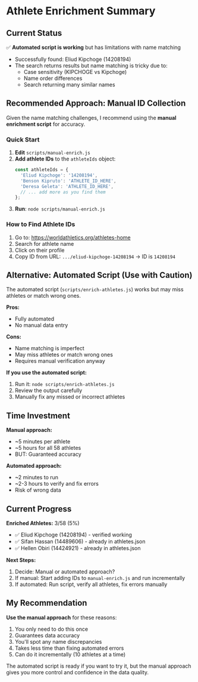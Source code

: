 # Athlete Enrichment Summary

## Current Status

✅ **Automated script is working** but has limitations with name matching
- Successfully found: Eliud Kipchoge (14208194)
- The search returns results but name matching is tricky due to:
  - Case sensitivity (KIPCHOGE vs Kipchoge)
  - Name order differences
  - Search returning many similar names

## Recommended Approach: Manual ID Collection

Given the name matching challenges, I recommend using the **manual enrichment script** for accuracy.

### Quick Start

1. **Edit** `scripts/manual-enrich.js`
2. **Add athlete IDs** to the `athleteIds` object:
   ```javascript
   const athleteIds = {
     'Eliud Kipchoge': '14208194',
     'Benson Kipruto': 'ATHLETE_ID_HERE',
     'Deresa Geleta': 'ATHLETE_ID_HERE',
     // ... add more as you find them
   };
   ```
3. **Run**: `node scripts/manual-enrich.js`

### How to Find Athlete IDs

1. Go to: https://worldathletics.org/athletes-home
2. Search for athlete name
3. Click on their profile
4. Copy ID from URL: `.../eliud-kipchoge-14208194` → ID is `14208194`

## Alternative: Automated Script (Use with Caution)

The automated script (`scripts/enrich-athletes.js`) works but may miss athletes or match wrong ones.

**Pros:**
- Fully automated
- No manual data entry

**Cons:**
- Name matching is imperfect
- May miss athletes or match wrong ones
- Requires manual verification anyway

**If you use the automated script:**
1. Run it: `node scripts/enrich-athletes.js`
2. Review the output carefully
3. Manually fix any missed or incorrect athletes

## Time Investment

**Manual approach:**
- ~5 minutes per athlete
- ~5 hours for all 58 athletes
- BUT: Guaranteed accuracy

**Automated approach:**
- ~2 minutes to run
- ~2-3 hours to verify and fix errors
- Risk of wrong data

## Current Progress

**Enriched Athletes:** 3/58 (5%)
- ✅ Eliud Kipchoge (14208194) - verified working
- ✅ Sifan Hassan (14489606) - already in athletes.json
- ✅ Hellen Obiri (14424921) - already in athletes.json

**Next Steps:**
1. Decide: Manual or automated approach?
2. If manual: Start adding IDs to `manual-enrich.js` and run incrementally
3. If automated: Run script, verify all athletes, fix errors manually

## My Recommendation

**Use the manual approach** for these reasons:
1. You only need to do this once
2. Guarantees data accuracy
3. You'll spot any name discrepancies
4. Takes less time than fixing automated errors
5. Can do it incrementally (10 athletes at a time)

The automated script is ready if you want to try it, but the manual approach gives you more control and confidence in the data quality.
